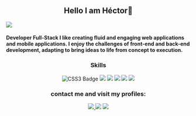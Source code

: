 <h2 align="center">Hello I am Héctor👋 </h2>


 <img src="https://i.imgur.com/eRy3i4F.png">

<h4 >Developer Full-Stack I like creating fluid and engaging web applications and mobile applications. I enjoy the challenges of front-end and back-end development, adapting to bring ideas to life from concept to execution. </h4>


<h3 align="center">Skills</h3>
<p align="center ">
  <img src="https://img.shields.io/badge/CSS3-1572B6?style=for-the-badge&logo=css3&logoColor=white" alt="CSS3 Badge">
  <img src="https://img.shields.io/badge/HTML5-E34F26?style=for-the-badge&logo=html5&logoColor=white">
   <img src="https://img.shields.io/badge/JavaScript-323330?style=for-the-badge&logo=javascript&logoColor=F7DF1E" >
  <img src="https://img.shields.io/badge/kotlin-1572B6?style=for-the-badge&logo=kotlin&logoColor=pink&color=purple" >
  <img src="https://img.shields.io/badge/JAVA-F7DF1E?style=for-the-badge">
  <img src="https://img.shields.io/badge/MySQL-005C84?style=for-the-badge&logo=mysql&logoColor=white"> 

</p>

<h3 align="center">contact me and visit my profiles:</h3>
<div align="center">
<a href="https://www.linkedin.com/in/h%C3%A9ctor-p%C3%A9rez-d%C3%ADaz-9b47752a1/" target="_blank">
  <img src="https://img.shields.io/badge/LinkedIn-0077B5?style=for-the-badge&logo=linkedin&logoColor=white">
</a>

  <img src="https://img.shields.io/badge/Portfolio-255E63?style=for-the-badge&logo=About.me&logoColor=white"> 
 
   <img src="https://img.shields.io/badge/Gmail-D50C2D?style=for-the-badge&logo=gmail&logoColor=white"> 

</div>
